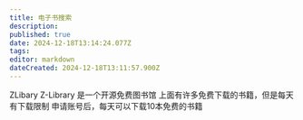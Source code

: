```yaml
---
title: 电子书搜索
description: 
published: true
date: 2024-12-18T13:14:24.077Z
tags: 
editor: markdown
dateCreated: 2024-12-18T13:11:57.900Z
---
```




ZLibary Z-Library 是一个开源免费图书馆
上面有许多免费下载的书籍，但是每天有下载限制
申请账号后，每天可以下载10本免费的书籍